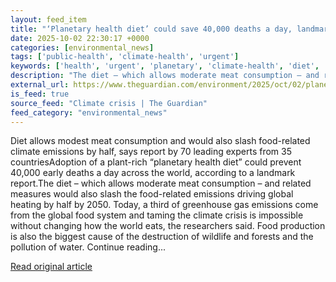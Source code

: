 ```yaml
---
layout: feed_item
title: "‘Planetary health diet’ could save 40,000 deaths a day, landmark report finds"
date: 2025-10-02 22:30:17 +0000
categories: [environmental_news]
tags: ['public-health', 'climate-health', 'urgent']
keywords: ['health', 'urgent', 'planetary', 'climate-health', 'diet', 'public-health']
description: "The diet – which allows moderate meat consumption – and related measures would also slash the food-related emissions driving global heating by half by 2050"
external_url: https://www.theguardian.com/environment/2025/oct/02/planetary-health-diet-could-save-40000-deaths-a-day-landmark-report-finds
is_feed: true
source_feed: "Climate crisis | The Guardian"
feed_category: "environmental_news"
---
```


Diet allows modest meat consumption and would also slash food-related climate emissions by half, says report by 70 leading experts from 35 countriesAdoption of a plant-rich “planetary health diet” could prevent 40,000 early deaths a day across the world, according to a landmark report.The diet – which allows moderate meat consumption – and related measures would also slash the food-related emissions driving global heating by half by 2050. Today, a third of greenhouse gas emissions come from the global food system and taming the climate crisis is impossible without changing how the world eats, the researchers said. Food production is also the biggest cause of the destruction of wildlife and forests and the pollution of water. Continue reading...

[Read original article](https://www.theguardian.com/environment/2025/oct/02/planetary-health-diet-could-save-40000-deaths-a-day-landmark-report-finds)
